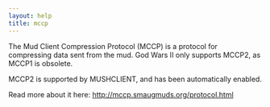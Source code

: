 ```yaml
---
layout: help
title: mccp
---
```


The Mud Client Compression Protocol (MCCP) is a protocol for compressing data 
sent from the mud.  God Wars II only supports MCCP2, as MCCP1 is obsolete.

MCCP2 is supported by MUSHCLIENT, and has been automatically enabled.  

Read more about it here: http://mccp.smaugmuds.org/protocol.html
